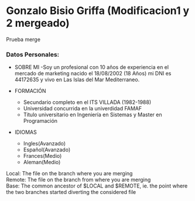 # Gonzalo Bisio Griffa (Modificacion1 y 2 mergeado)
Prueba merge

### Datos Personales:
* SOBRE MI
-Soy un profesional con 10 años de experiencia en el mercado de marketing nacido el 18/08/2002 (18 Años) mi DNI es 44172635 y vivo en Las Islas del Mar Mediterraneo.

* FORMACIÓN
  - Secundario completo en el ITS VILLADA (1982-1988)
  - Universidad concurrida en la univerdidad FAMAF  
  - Título universitario en Ingeniería en Sistemas y Master en Programación

* IDIOMAS 
  - Ingles(Avanzado)
  - Español(Avanzado)
  - Frances(Medio)
  - Aleman(Medio)

Local: The file on the branch where you are merging  
Remote: The file on the branch from where you are merging  
Base: The common ancestor of $LOCAL and $REMOTE, ie. the point where the two branches started diverting the considered file
